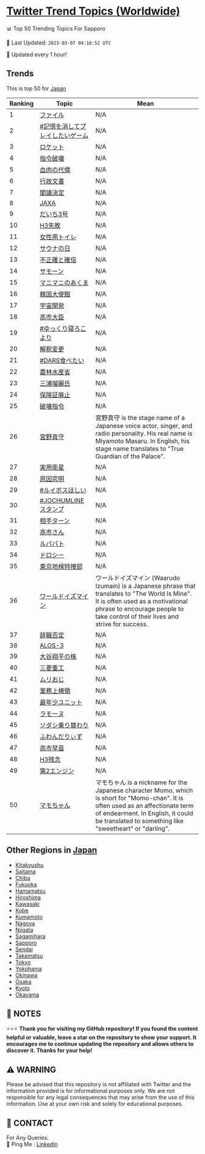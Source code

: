 [Twitter Trend Topics (Worldwide)](https://github.com/ErcinDedeoglu/Twitter-Trend-Topics)
==========


📊 Top 50 Trending Topics For Sapporo

📆 Last Updated: `2023-03-07 04:16:52 UTC`

🔧 Updated every 1 hour!


## Trends

This is top 50 for [Japan](</Japan>)

| Ranking | Topic | Mean |
| ------- | ------------ | ------------ |
| 1 | [ファイル](http://twitter.com/search?q=%e3%83%95%e3%82%a1%e3%82%a4%e3%83%ab) | N/A |
| 2 | [#記憶を消してプレイしたいゲーム](http://twitter.com/search?q=%23%e8%a8%98%e6%86%b6%e3%82%92%e6%b6%88%e3%81%97%e3%81%a6%e3%83%97%e3%83%ac%e3%82%a4%e3%81%97%e3%81%9f%e3%81%84%e3%82%b2%e3%83%bc%e3%83%a0) | N/A |
| 3 | [ロケット](http://twitter.com/search?q=%e3%83%ad%e3%82%b1%e3%83%83%e3%83%88) | N/A |
| 4 | [指令破壊](http://twitter.com/search?q=%e6%8c%87%e4%bb%a4%e7%a0%b4%e5%a3%8a) | N/A |
| 5 | [血肉の代償](http://twitter.com/search?q=%e8%a1%80%e8%82%89%e3%81%ae%e4%bb%a3%e5%84%9f) | N/A |
| 6 | [行政文書](http://twitter.com/search?q=%e8%a1%8c%e6%94%bf%e6%96%87%e6%9b%b8) | N/A |
| 7 | [閣議決定](http://twitter.com/search?q=%e9%96%a3%e8%ad%b0%e6%b1%ba%e5%ae%9a) | N/A |
| 8 | [JAXA](http://twitter.com/search?q=JAXA) | N/A |
| 9 | [だいち3号](http://twitter.com/search?q=%e3%81%a0%e3%81%84%e3%81%a13%e5%8f%b7) | N/A |
| 10 | [H3失敗](http://twitter.com/search?q=H3%e5%a4%b1%e6%95%97) | N/A |
| 11 | [女性用トイレ](http://twitter.com/search?q=%e5%a5%b3%e6%80%a7%e7%94%a8%e3%83%88%e3%82%a4%e3%83%ac) | N/A |
| 12 | [サウナの日](http://twitter.com/search?q=%e3%82%b5%e3%82%a6%e3%83%8a%e3%81%ae%e6%97%a5) | N/A |
| 13 | [不正確と確信](http://twitter.com/search?q=%e4%b8%8d%e6%ad%a3%e7%a2%ba%e3%81%a8%e7%a2%ba%e4%bf%a1) | N/A |
| 14 | [サモーン](http://twitter.com/search?q=%e3%82%b5%e3%83%a2%e3%83%bc%e3%83%b3) | N/A |
| 15 | [マニマニのあくま](http://twitter.com/search?q=%e3%83%9e%e3%83%8b%e3%83%9e%e3%83%8b%e3%81%ae%e3%81%82%e3%81%8f%e3%81%be) | N/A |
| 16 | [韓国大使館](http://twitter.com/search?q=%e9%9f%93%e5%9b%bd%e5%a4%a7%e4%bd%bf%e9%a4%a8) | N/A |
| 17 | [宇宙開発](http://twitter.com/search?q=%e5%ae%87%e5%ae%99%e9%96%8b%e7%99%ba) | N/A |
| 18 | [高市大臣](http://twitter.com/search?q=%e9%ab%98%e5%b8%82%e5%a4%a7%e8%87%a3) | N/A |
| 19 | [#ゆっくり寝ろこより](http://twitter.com/search?q=%23%e3%82%86%e3%81%a3%e3%81%8f%e3%82%8a%e5%af%9d%e3%82%8d%e3%81%93%e3%82%88%e3%82%8a) | N/A |
| 20 | [解釈変更](http://twitter.com/search?q=%e8%a7%a3%e9%87%88%e5%a4%89%e6%9b%b4) | N/A |
| 21 | [#DARS食べたい](http://twitter.com/search?q=%23DARS%e9%a3%9f%e3%81%b9%e3%81%9f%e3%81%84) | N/A |
| 22 | [農林水産省](http://twitter.com/search?q=%e8%be%b2%e6%9e%97%e6%b0%b4%e7%94%a3%e7%9c%81) | N/A |
| 23 | [三浦瑠麗氏](http://twitter.com/search?q=%e4%b8%89%e6%b5%a6%e7%91%a0%e9%ba%97%e6%b0%8f) | N/A |
| 24 | [保険証廃止](http://twitter.com/search?q=%e4%bf%9d%e9%99%ba%e8%a8%bc%e5%bb%83%e6%ad%a2) | N/A |
| 25 | [破壊指令](http://twitter.com/search?q=%e7%a0%b4%e5%a3%8a%e6%8c%87%e4%bb%a4) | N/A |
| 26 | [宮野真守](http://twitter.com/search?q=%e5%ae%ae%e9%87%8e%e7%9c%9f%e5%ae%88) | 宮野真守 is the stage name of a Japanese voice actor, singer, and radio personality. His real name is Miyamoto Masaru. In English, his stage name translates to "True Guardian of the Palace". |
| 27 | [実用衛星](http://twitter.com/search?q=%e5%ae%9f%e7%94%a8%e8%a1%9b%e6%98%9f) | N/A |
| 28 | [原因究明](http://twitter.com/search?q=%e5%8e%9f%e5%9b%a0%e7%a9%b6%e6%98%8e) | N/A |
| 29 | [#ルイボスほしい](http://twitter.com/search?q=%23%e3%83%ab%e3%82%a4%e3%83%9c%e3%82%b9%e3%81%bb%e3%81%97%e3%81%84) | N/A |
| 30 | [#JOCHUMLINEスタンプ](http://twitter.com/search?q=%23JOCHUMLINE%e3%82%b9%e3%82%bf%e3%83%b3%e3%83%97) | N/A |
| 31 | [相手ターン](http://twitter.com/search?q=%e7%9b%b8%e6%89%8b%e3%82%bf%e3%83%bc%e3%83%b3) | N/A |
| 32 | [高市さん](http://twitter.com/search?q=%e9%ab%98%e5%b8%82%e3%81%95%e3%82%93) | N/A |
| 33 | [ルパパト](http://twitter.com/search?q=%e3%83%ab%e3%83%91%e3%83%91%e3%83%88) | N/A |
| 34 | [ドロシー](http://twitter.com/search?q=%e3%83%89%e3%83%ad%e3%82%b7%e3%83%bc) | N/A |
| 35 | [東京地検特捜部](http://twitter.com/search?q=%e6%9d%b1%e4%ba%ac%e5%9c%b0%e6%a4%9c%e7%89%b9%e6%8d%9c%e9%83%a8) | N/A |
| 36 | [ワールドイズマイン](http://twitter.com/search?q=%e3%83%af%e3%83%bc%e3%83%ab%e3%83%89%e3%82%a4%e3%82%ba%e3%83%9e%e3%82%a4%e3%83%b3) | ワールドイズマイン (Waarudo Izumain) is a Japanese phrase that translates to "The World Is Mine". It is often used as a motivational phrase to encourage people to take control of their lives and strive for success. |
| 37 | [辞職否定](http://twitter.com/search?q=%e8%be%9e%e8%81%b7%e5%90%a6%e5%ae%9a) | N/A |
| 38 | [ALOS-3](http://twitter.com/search?q=ALOS-3) | N/A |
| 39 | [大谷翔平の株](http://twitter.com/search?q=%e5%a4%a7%e8%b0%b7%e7%bf%94%e5%b9%b3%e3%81%ae%e6%a0%aa) | N/A |
| 40 | [三菱重工](http://twitter.com/search?q=%e4%b8%89%e8%8f%b1%e9%87%8d%e5%b7%a5) | N/A |
| 41 | [ムリおじ](http://twitter.com/search?q=%e3%83%a0%e3%83%aa%e3%81%8a%e3%81%98) | N/A |
| 42 | [業務上横領](http://twitter.com/search?q=%e6%a5%ad%e5%8b%99%e4%b8%8a%e6%a8%aa%e9%a0%98) | N/A |
| 43 | [最年少ユニット](http://twitter.com/search?q=%e6%9c%80%e5%b9%b4%e5%b0%91%e3%83%a6%e3%83%8b%e3%83%83%e3%83%88) | N/A |
| 44 | [ラモーヌ](http://twitter.com/search?q=%e3%83%a9%e3%83%a2%e3%83%bc%e3%83%8c) | N/A |
| 45 | [ソダシ乗り替わり](http://twitter.com/search?q=%e3%82%bd%e3%83%80%e3%82%b7%e4%b9%97%e3%82%8a%e6%9b%bf%e3%82%8f%e3%82%8a) | N/A |
| 46 | [ふわんだりぃず](http://twitter.com/search?q=%e3%81%b5%e3%82%8f%e3%82%93%e3%81%a0%e3%82%8a%e3%81%83%e3%81%9a) | N/A |
| 47 | [高市早苗](http://twitter.com/search?q=%e9%ab%98%e5%b8%82%e6%97%a9%e8%8b%97) | N/A |
| 48 | [H3残念](http://twitter.com/search?q=H3%e6%ae%8b%e5%bf%b5) | N/A |
| 49 | [第2エンジン](http://twitter.com/search?q=%e7%ac%ac2%e3%82%a8%e3%83%b3%e3%82%b8%e3%83%b3) | N/A |
| 50 | [マモちゃん](http://twitter.com/search?q=%e3%83%9e%e3%83%a2%e3%81%a1%e3%82%83%e3%82%93) | マモちゃん is a nickname for the Japanese character Momo, which is short for "Momo-chan". It is often used as an affectionate term of endearment. In English, it could be translated to something like "sweetheart" or "darling". |



## Other Regions in [Japan](</Japan>)

* [Kitakyushu](</Japan/Kitakyushu.md>)
* [Saitama](</Japan/Saitama.md>)
* [Chiba](</Japan/Chiba.md>)
* [Fukuoka](</Japan/Fukuoka.md>)
* [Hamamatsu](</Japan/Hamamatsu.md>)
* [Hiroshima](</Japan/Hiroshima.md>)
* [Kawasaki](</Japan/Kawasaki.md>)
* [Kobe](</Japan/Kobe.md>)
* [Kumamoto](</Japan/Kumamoto.md>)
* [Nagoya](</Japan/Nagoya.md>)
* [Niigata](</Japan/Niigata.md>)
* [Sagamihara](</Japan/Sagamihara.md>)
* [Sapporo](</Japan/Sapporo.md>)
* [Sendai](</Japan/Sendai.md>)
* [Takamatsu](</Japan/Takamatsu.md>)
* [Tokyo](</Japan/Tokyo.md>)
* [Yokohama](</Japan/Yokohama.md>)
* [Okinawa](</Japan/Okinawa.md>)
* [Osaka](</Japan/Osaka.md>)
* [Kyoto](</Japan/Kyoto.md>)
* [Okayama](</Japan/Okayama.md>)



## 📝 NOTES

⭐⭐⭐ **Thank you for visiting my GitHub repository! If you found the content helpful or valuable, leave a star on the repository to show your support. It encourages me to continue updating the repository and allows others to discover it. Thanks for your help!**


## ⚠️ WARNING

Please be advised that this repository is not affiliated with Twitter and the information provided is for informational purposes only. We are not responsible for any legal consequences that may arise from the use of this information. Use at your own risk and solely for educational purposes.


## 📨 CONTACT

 For Any Queries:  
            🏓 Ping Me : [LinkedIn](https://www.linkedin.com/in/ercindedeoglu/)
